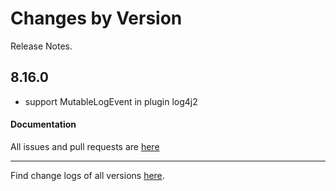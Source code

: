 Changes by Version
==================
Release Notes.

8.16.0
------------------

* support MutableLogEvent in plugin log4j2


#### Documentation


All issues and pull requests are [here](https://github.com/apache/skywalking/milestone/175?closed=1)

------------------
Find change logs of all versions [here](changes).
